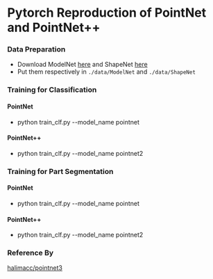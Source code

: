 # Pytorch Reproduction of PointNet and PointNet++ 

### Data Preparation
* Download ModelNet [here](http://modelnet.cs.princeton.edu/ModelNet40.zip) and ShapeNet [here](https://www.shapenet.org/)
* Put them respectively in `./data/ModelNet` and `./data/ShapeNet`

### Training for Classification
#### PointNet
* python train_clf.py --model_name pointnet 
#### PointNet++
* python train_clf.py --model_name pointnet2 

### Training for Part Segmentation
#### PointNet
* python train_clf.py --model_name pointnet
#### PointNet++
* python train_clf.py --model_name pointnet2

### Reference By
[halimacc/pointnet3](https://github.com/halimacc/pointnet3)
